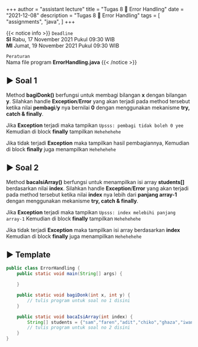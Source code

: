 +++
author = "assistant lecture"
title = "Tugas 8 📖 Error Handling"
date = "2021-12-08"
description = "Tugas 8 📖 Error Handling"
tags = [
    "assignments",
    "java",
]
+++

{{< notice info >}}
`Deadline`\
**SI** Rabu, 17 November 2021 Pukul 09:30 WIB\
**MI** Jumat, 19 November 2021 Pukul 09:30 WIB

`Peraturan`\
Nama file program **ErrorHandling.java**
{{< /notice >}}

## ▶ Soal 1
Method **bagiDonk()** berfungsi untuk membagi bilangan **x** dengan bilangan **y**. Silahkan handle **Exception**/**Error** yang akan terjadi pada method tersebut ketika nilai **pembagi**/**y** nya bernilai **0** dengan menggunakan mekanisme **try, catch & finally**.

Jika **Exception** terjadi maka tampikan `Upsss: pembagi tidak boleh 0 yee`
Kemudian di block **finally** tampilkan `Hehehehehe`

Jika tidak terjadi **Exception** maka tampilkan hasil pembagiannya, Kemudian di block **finally** juga menampilkan `Hehehehehe`

## ▶ Soal 2
Method **bacaIsiArray()** berfungsi untuk menampilkan isi array **students[]** berdasarkan nilai **index**. Silahkan handle **Exception**/**Error** yang akan terjadi pada method tersebut ketika nilai **index** nya lebih dari **panjang array-1** dengan menggunakan mekanisme **try, catch & finally**.

Jika **Exception** terjadi maka tampikan `Upsss: index melebihi panjang array-1`
Kemudian di block **finally** tampilkan `Hehehehehe`

Jika tidak terjadi **Exception** maka tampilkan isi array berdasarkan **index** 
Kemudian di block **finally** juga menampilkan `Hehehehehe`

## ▶ Template
```Java
public class ErrorHandling {
    public static void main(String[] args) {

    }

    public static void bagiDonk(int x, int y) {
        // tulis program untuk soal no 1 disini
    }

    public static void bacaIsiArray(int index) {
        String[] students = {"sam","faren","adit","chiko","ghaza","iwan","fadhil","zaky"};
        // tulis program untuk soal no 2 disini
    }
}

```
